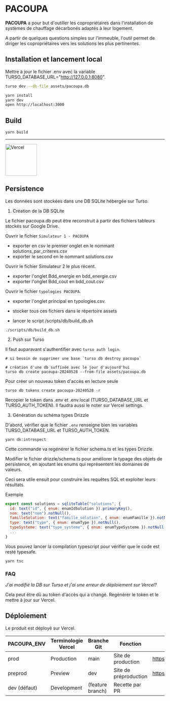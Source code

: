 # PACOUPA

**PACOUPA** a pour but d'outiller les copropriétaires dans l'installation de systèmes de chauffage décarbonés adaptés à leur logement.

A partir de quelques questions simples sur l’immeuble, l'outil permet de diriger les copropriétaires vers les solutions les plus pertinentes.

## Installation et lancement local

Mettre à jour le fichier .env avec la variable TURSO_DATABASE_URL="http://127.0.0.1:8080".

```bash
turso dev --db-file assets/pacoupa.db 

yarn install        
yarn dev
open http://localhost:3000
```


## Build 

```bash
yarn build
```

---
<a href="https://vercel.com/?utm_source=ademe&utm_campaign=oss" alt="Url Vercel"><image src="https://user-images.githubusercontent.com/37937348/161967395-a5064a6a-b4d3-4ede-a940-ad81fa773916.svg" alt="Vercel" width="100" /></a>


## Persistence

Les données sont stockées dans une DB SQLite hébergée sur Turso.

1. Création de la DB SQLite

Le fichier pacoupa.db peut être reconstruit à partir des fichiers tableurs stockés sur Google Drive.

Ouvrir le fichier `Simulateur 1 - PACOUPA`
- exporter en csv le premier onglet en le nommant solutions_par_criteres.csv
- exporter le second en le nommant solutions.csv

Ouvrir le fichier Simulateur 2 le plus récent. 
- exporter l'onglet Bdd_energie en bdd_energie.csv
- exporter l'onglet Bdd_cout en bdd_cout.csv

Ouvrir le fichier `typologies PACOUPA`.
- exporter l'onglet principal en typologies.csv.

- stocker tous ces fichiers dans le répertoire assets
- lancer le script /scripts/db/build_db.sh 

```shell
./scripts/db/build_db.sh
```


2. Push sur Turso

Il faut auparavant s'authentifier avec `turso auth login`.

```shell
# si besoin de supprimer une base `turso db destroy pacoupa`

# création d'une db suffixée avec le jour d'aujourd'hui
turso db create pacoupa-20240528 --from-file assets/pacoupa.db
```

Pour créer un nouveau token d'accès en lecture seule
```shell
turso db tokens create pacoupa-20240528 -r 
```

Recopier le token dans .env et .env.local (TURSO_DATABASE_URL et TURSO_AUTH_TOKEN).
Il faudra aussi le noter sur Vercel settings.

3. Génération du schéma types Drizzle

D'abord, vérifier que le fichier `.env` renseigne bien les variables TURSO_DATABASE_URL et TURSO_AUTH_TOKEN.

```shell
yarn dk:introspect
```

Cette commande va regénérer le fichier schema.ts et les types Drizzle.

Modifier le fichier drizzle/schema.ts pour améliorer le typage des objets de persistence, en ajoutant les enums qui représentent les domaines de valeurs. 

Ceci sera utile ensuit pour construire les requêtes SQL et exploiter leurs résultats.

Exemple

```js
export const solutions = sqliteTable("solutions", {
  id: text("id", { enum: enumIdSolution }).primaryKey(),
  nom: text("nom").notNull(),
  familleSolution: text("famille_solution", { enum: enumFamille }).notNull(),
  type: text("type", { enum: enumType }).notNull(),
  typeSysteme: text("type_systeme", { enum: enumTypeSysteme }).notNull(),
  ...
}

```

Vous pouvez lancer la compilation typescript pour vérifier que le code est resté typesafe.

```shell
yarn tsc
```

### FAQ

*J'ai modifié la DB sur Turso et j'ai une erreur de déploiement sur Vercel?*

Cela peut être dû au token d'accès qui a changé. 
Regénérer le token et le mettre à jour sur Vercel.

## Déploiement

Le produit est déployé sur Vercel.

| PACOUPA_ENV | Terminologie Vercel | Branche Git | Fonction | URL |
| --- | --- | --- | --- | --- |
| prod | Production | main | Site de production | https://pacoupa.ademe.fr/ |
| preprod | Preview | dev | Site de préproduction | https://pacoupa.ademe.vercel.app/ |
| dev (défaut) | Development | (feature branch) | Recette par PR |  |
